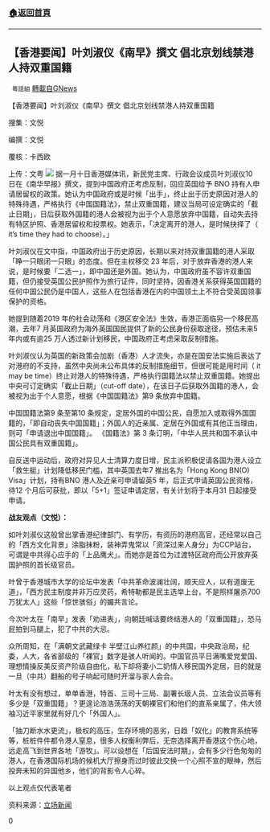 ###  [:house:返回首頁](https://github.com/ourhimalayas/txt)
---

## 【香港要闻】叶刘淑仪《南早》撰文 倡北京划线禁港人持双重国籍
` 粵語組` [轉載自GNews](https://gnews.org/zh-hans/740559/)

【香港要闻】叶刘淑仪《南早》撰文 倡北京划线禁港人持双重国籍

搜集：文悦

编撰：文悦

覆核：卡西欧

上传：文粤
![]()![](https://gnews.org/wp-content/uploads/2021/01/20200110-22_SpCpN_1200x0.png)
据一月十日香港媒体讯，新民党主席、行政会议成员叶刘淑仪10 日在《南华早报》撰文，提到中国政府正考虑反制，回应英国给予 BNO 持有人申请居留权的政策。她认为中国政府或是时候「出手」，终止出于历史原因对港人的特殊待遇，严格执行《中国国籍法》，禁止双重国籍，建议当局可设定确实的「截止日期」，日后获取外国籍的港人会被视为出于个人意愿放弃中国籍，自动失去持有特区护照、香港居留权和投票权。她表示，「决定离开的港人，是时候抉择了（ it’s time they had to choose）。」

叶刘淑仪在文中指，中国政府出于历史原因，长期以来对持双重国籍的港人采取「睁一只眼闭一只眼」的态度。但在主权移交 23 年后，对于放弃香港的港人来说，是时候要「二选一」，即中国还是外国。她认为，中国政府虽不容许双重国籍，但仍接受英国公民护照作为旅行证件，同时坚持，因香港关系获得英国国籍的任何中国公民仍是中国人，这些人在包括香港在内的中国领土上不符合受英国领事保护的资格。

她提到随着2019 年的社会动荡和《港区安全法》生效，香港正面临另一个移民高潮，去年7 月英国政府为海外英国国民提供了新的公民身份获取途径，预估未来5 年内或有逾25 万人透过新计划移民，中国政府正考虑采取反制措施。

叶刘淑仪认为英国的新政策会加剧（香港）人才流失，亦是在国安法实施后表达了对港府的不支持，虽然中央尚未公布具体的反制措施细节，但很可能是用时间（ it may be time）终止对港人的特殊待遇，严格执行国籍法以禁止双重国籍。她提出中央可订定确实「截止日期」（cut-off date），在该日子后获取外国籍的港人，会被视为出于个人意愿，根据《中国国籍法》第9 条放弃中国籍。

中国国籍法第9 条至第10 条规定，定居外国的中国公民，自愿加入或取得外国国籍的，「即自动丧失中国国籍」；外国人的近亲属、定居在外国或有其他正当理由，则可「申请退出中国国籍」。 《国籍法》第 3 条订明，「中华人民共和国不承认中国公民具有双重国籍」。

自反送中运动后，政府对异见人士清算力度日增，民主派积极促请各国为港人设立「救生艇」计划降低移民门槛，其中英国去年7 推出名为「Hong Kong BN(O) Visa」计划，持有BNO 港人及近亲可申请留英5 年，后正式申请英国公民资格，待12 个月后可获批，即以「5+1」签证申请定居，有关计划将于本月31 日起接受申请。

**战友观点（文悦）：**

如叶刘淑仪这般曾出掌香港纪律部门、有学历，有资历的港府高官，还经常以自己的「西方文化背景」涂脂抹粉，装神弄鬼常以「资深过来人身分」为CCP站台，可谓是中共得心应手的「上品鹰犬」。而她亦是首位为过渡特区政府而公开放弃英国护照的首长级官员。

叶曾于香港城市大学的论坛中发表「中共革命波澜壮阔，顺天应人，以有道废无道」，「西方民主制度并非万应灵药，希特勒都是民主选举上台，不是照样屠杀700万犹太人」这些「惊世骇俗」的媚共言论。

今次叶太在「南早」发表「劝进表」，向朝廷喊话要终结港人的「双重国籍」，恐马屁拍到马腿上，犯了中共的大忌。

众所周知，在「满朝文武藏绿卡 半壁江山养红颜」的中共国，中央政治局，纪委，人大，各省部级的「裸官」数字是骇人听闻的。中国官员平日满嘴爱党爱国、理想情操反美反资产阶级自由化，私下却将妻小二奶情人移民国外定居，目的就是一旦（中共）翻船的号子响起可随时开溜与家人会合。

叶太有没有想过，单单香港，特首、三司十三局、副署长级人员、立法会议员等有多少是「双重国籍」？更遑论浩浩荡荡的天朝裸官们和他们的直系亲属了，伟大领袖习近平家里就有好几个「外国人」。

「抽刀断水水更流」，极权的高压，生存环境的恶劣，日趋「奴化」的教育系统等等，桩桩件件都令港人窒息，很多人权衡利弊后，无奈选择离开香港这个伤心地，远走高飞到世界各地「游牧」。可以设想在「后国安法时期」，会有多少行色匆匆的港人，在香港国际机场的候机大厅擦身而过时彼此交换一个心照不宣的眼神，然后投奔未知的异国他乡，他们的背影令人心碎。

以上观点仅代表笔者

资料来源：[立场新闻](https://www.thestandnews.com/politics/%E8%91%89%E5%8A%89%E6%B7%91%E5%84%80-%E5%8D%97%E6%97%A9-%E6%92%B0%E6%96%87%E5%80%A1%E5%8C%97%E4%BA%AC%E5%8A%83%E7%B7%9A%E7%A6%81%E6%B8%AF%E4%BA%BA%E6%8C%81%E9%9B%99%E9%87%8D%E5%9C%8B%E7%B1%8D-%E6%98%AF%E6%99%82%E5%80%99%E6%8A%89%E6%93%87%E4%BA%86/)

0
